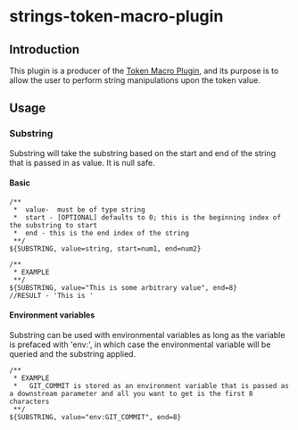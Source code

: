 # strings-token-macro-plugin

## Introduction
This plugin is a producer of the [Token Macro Plugin](https://wiki.jenkins-ci.org/display/JENKINS/Token+Macro+Plugin/ "Token Macro Plugin"), and its purpose is to allow 
the user to perform string manipulations upon the token value.

## Usage

### Substring
Substring will take the substring based on the start and end of the string that is passed in as value.  It is null safe.

#### Basic
```
/**
 *  value-  must be of type string
 *  start - [OPTIONAL] defaults to 0; this is the beginning index of the substring to start
 *  end - this is the end index of the string
 **/
${SUBSTRING, value=string, start=num1, end=num2} 

/**
 * EXAMPLE
 **/
${SUBSTRING, value="This is some arbitrary value", end=8} 
//RESULT - 'This is ' 
```

#### Environment variables
Substring can be used with environmental variables as long as the variable is prefaced with 'env:', in which case the environmental variable will be queried and the 
substring applied.

```
/**
 * EXAMPLE
 *   GIT_COMMIT is stored as an environment variable that is passed as a downstream parameter and all you want to get is the first 8 characters
 **/
${SUBSTRING, value="env:GIT_COMMIT", end=8}
```
